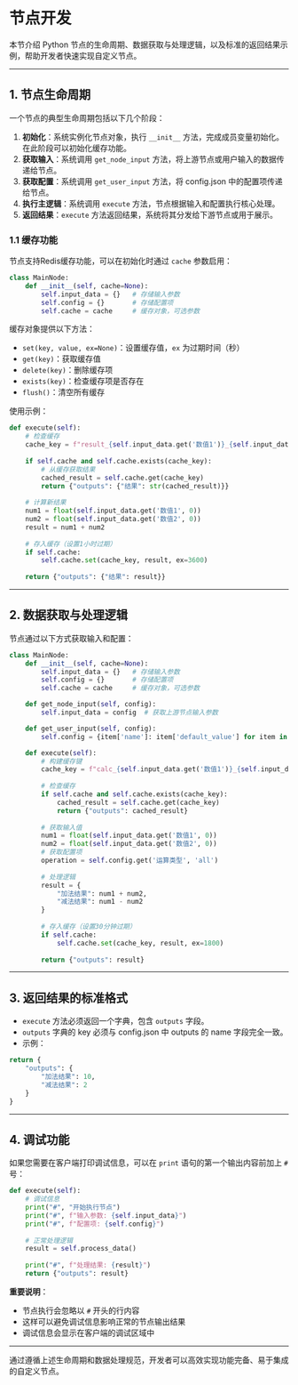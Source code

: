 # 节点开发

本节介绍 Python 节点的生命周期、数据获取与处理逻辑，以及标准的返回结果示例，帮助开发者快速实现自定义节点。

---

## 1. 节点生命周期

一个节点的典型生命周期包括以下几个阶段：

1. **初始化**：系统实例化节点对象，执行 `__init__` 方法，完成成员变量初始化。在此阶段可以初始化缓存功能。
2. **获取输入**：系统调用 `get_node_input` 方法，将上游节点或用户输入的数据传递给节点。
3. **获取配置**：系统调用 `get_user_input` 方法，将 config.json 中的配置项传递给节点。
4. **执行主逻辑**：系统调用 `execute` 方法，节点根据输入和配置执行核心处理。
5. **返回结果**：`execute` 方法返回结果，系统将其分发给下游节点或用于展示。

### 1.1 缓存功能

节点支持Redis缓存功能，可以在初始化时通过 `cache` 参数启用：

```python
class MainNode:
    def __init__(self, cache=None):
        self.input_data = {}   # 存储输入参数
        self.config = {}       # 存储配置项
        self.cache = cache     # 缓存对象，可选参数
```

缓存对象提供以下方法：

- `set(key, value, ex=None)`：设置缓存值，`ex` 为过期时间（秒）
- `get(key)`：获取缓存值
- `delete(key)`：删除缓存项
- `exists(key)`：检查缓存项是否存在
- `flush()`：清空所有缓存

使用示例：

```python
def execute(self):
    # 检查缓存
    cache_key = f"result_{self.input_data.get('数值1')}_{self.input_data.get('数值2')}"
    
    if self.cache and self.cache.exists(cache_key):
        # 从缓存获取结果
        cached_result = self.cache.get(cache_key)
        return {"outputs": {"结果": str(cached_result)}}
    
    # 计算新结果
    num1 = float(self.input_data.get('数值1', 0))
    num2 = float(self.input_data.get('数值2', 0))
    result = num1 + num2
    
    # 存入缓存（设置1小时过期）
    if self.cache:
        self.cache.set(cache_key, result, ex=3600)
    
    return {"outputs": {"结果": result}}
```

---

## 2. 数据获取与处理逻辑

节点通过以下方式获取输入和配置：

```python
class MainNode:
    def __init__(self, cache=None):
        self.input_data = {}   # 存储输入参数
        self.config = {}       # 存储配置项
        self.cache = cache     # 缓存对象，可选参数

    def get_node_input(self, config):
        self.input_data = config  # 获取上游节点输入参数

    def get_user_input(self, config):
        self.config = {item['name']: item['default_value'] for item in config}  # 获取配置项

    def execute(self):
        # 构建缓存键
        cache_key = f"calc_{self.input_data.get('数值1')}_{self.input_data.get('数值2')}_{self.config.get('运算类型')}"
        
        # 检查缓存
        if self.cache and self.cache.exists(cache_key):
            cached_result = self.cache.get(cache_key)
            return {"outputs": cached_result}
        
        # 获取输入值
        num1 = float(self.input_data.get('数值1', 0))
        num2 = float(self.input_data.get('数值2', 0))
        # 获取配置项
        operation = self.config.get('运算类型', 'all')
        
        # 处理逻辑
        result = {
            "加法结果": num1 + num2,
            "减法结果": num1 - num2
        }
        
        # 存入缓存（设置30分钟过期）
        if self.cache:
            self.cache.set(cache_key, result, ex=1800)
        
        return {"outputs": result}
```

---

## 3. 返回结果的标准格式

- `execute` 方法必须返回一个字典，包含 `outputs` 字段。
- `outputs` 字典的 key 必须与 config.json 中 outputs 的 name 字段完全一致。
- 示例：

```python
return {
    "outputs": {
        "加法结果": 10,
        "减法结果": 2
    }
}
```

---

## 4. 调试功能

如果您需要在客户端打印调试信息，可以在 `print` 语句的第一个输出内容前加上 `#` 号：

```python
def execute(self):
    # 调试信息
    print("#", "开始执行节点")
    print("#", f"输入参数: {self.input_data}")
    print("#", f"配置项: {self.config}")
    
    # 正常处理逻辑
    result = self.process_data()
    
    print("#", f"处理结果: {result}")
    return {"outputs": result}
```

**重要说明**：
- 节点执行会忽略以 `#` 开头的行内容
- 这样可以避免调试信息影响正常的节点输出结果
- 调试信息会显示在客户端的调试区域中

---

通过遵循上述生命周期和数据处理规范，开发者可以高效实现功能完备、易于集成的自定义节点。